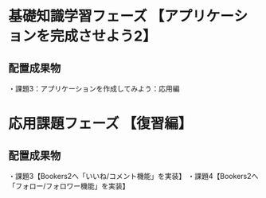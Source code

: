 # 基礎知識学習フェーズ 【アプリケーションを完成させよう2】

## 配置成果物
・課題3：アプリケーションを作成してみよう：応用編


# 応用課題フェーズ 【復習編】

## 配置成果物
・課題3【Bookers2へ「いいね/コメント機能」を実装】
・課題4【Bookers2へ「フォロー/フォロワー機能」を実装】